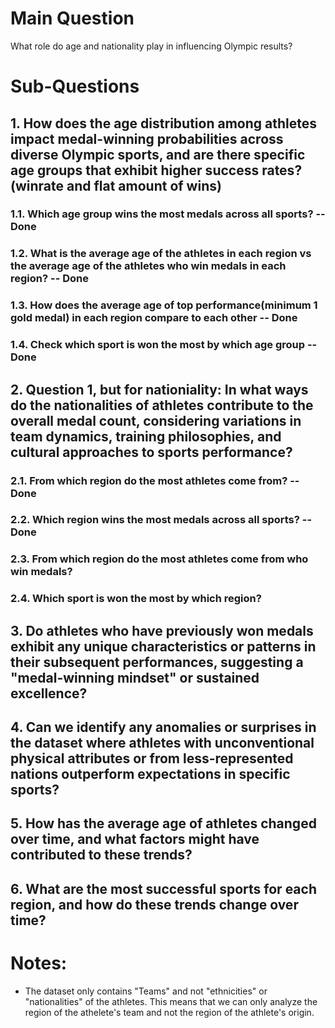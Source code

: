 # Main Question

What role do age and nationality play in influencing Olympic results?

# Sub-Questions

## 1. How does the age distribution among athletes impact medal-winning probabilities across diverse Olympic sports, and are there specific age groups that exhibit higher success rates?(winrate and flat amount of wins)

### 1.1. Which age group wins the most medals across all sports? -- Done

### 1.2. What is the average age of the athletes in each region vs the average age of the athletes who win medals in each region? -- Done

### 1.3. How does the average age of top performance(minimum 1 gold medal) in each region compare to each other -- Done

### 1.4. Check which sport is won the most by which age group -- Done

## 2. Question 1, but for nationiality: In what ways do the nationalities of athletes contribute to the overall medal count, considering variations in team dynamics, training philosophies, and cultural approaches to sports performance?

### 2.1. From which region do the most athletes come from? -- Done

### 2.2. Which region wins the most medals across all sports? -- Done

### 2.3. From which region do the most athletes come from who win medals?

### 2.4. Which sport is won the most by which region?

## 3. Do athletes who have previously won medals exhibit any unique characteristics or patterns in their subsequent performances, suggesting a "medal-winning mindset" or sustained excellence?

## 4. Can we identify any anomalies or surprises in the dataset where athletes with unconventional physical attributes or from less-represented nations outperform expectations in specific sports?

## 5. How has the average age of athletes changed over time, and what factors might have contributed to these trends?

## 6. What are the most successful sports for each region, and how do these trends change over time?

# Notes:

- The dataset only contains "Teams" and not "ethnicities" or "nationalities" of the athletes. This means that we can only analyze the region of the athelete's team and not the region of the athlete's origin.
